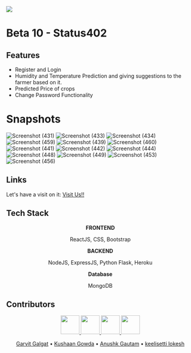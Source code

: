 <img src="https://farmer-helper-v2.netlify.app/static/media/argon-react.99ed0daa.png" />

# Beta 10 - Status402

## Features

-   Register and Login
-   Humidity and Temperature Prediction and giving suggestions to the farmer based on it.
-   Predicted Price of crops
-   Change Password Functionality

# Snapshots

![Screenshot (431)](https://user-images.githubusercontent.com/72788557/139569080-7a6cf69b-6929-4e87-a7c5-0252e72d0ec6.png)
![Screenshot (433)](https://user-images.githubusercontent.com/72788557/139569135-43a6400c-4672-49d4-b9a7-60d5de807f34.png)
![Screenshot (434)](https://user-images.githubusercontent.com/72788557/139569208-cad313b9-96c8-445e-ab58-7fc922c94466.png)
![Screenshot (459)](https://user-images.githubusercontent.com/72788557/139570472-bbc7dd9c-4cdc-4727-943c-e37c3694a115.png)
![Screenshot (439)](https://user-images.githubusercontent.com/72788557/139569268-a26d76d9-fb4b-4e2e-aaab-9020bf6af481.png)
![Screenshot (460)](https://user-images.githubusercontent.com/72788557/139570213-6952aba5-6924-487c-960c-1f0dba7134d3.png)
![Screenshot (441)](https://user-images.githubusercontent.com/72788557/139569279-c7a4bb83-fcdb-407e-bdc9-e8ef7be36ef9.png)
![Screenshot (442)](https://user-images.githubusercontent.com/72788557/139569281-935b3208-7e41-453e-b174-5712f46d0590.png)
![Screenshot (444)](https://user-images.githubusercontent.com/72788557/139569293-4cef9127-d645-4628-b955-4ff469fb2368.png)
![Screenshot (448)](https://user-images.githubusercontent.com/72788557/139569307-b5abc3da-e928-4de2-b3cc-f005511c3616.png)
![Screenshot (449)](https://user-images.githubusercontent.com/72788557/139569311-f686e47a-6206-423c-8868-d1b1ff80eaf9.png)
![Screenshot (453)](https://user-images.githubusercontent.com/72788557/139569317-6cd27dbd-fb12-4785-b49e-39d9f2907628.png)
![Screenshot (456)](https://user-images.githubusercontent.com/72788557/139569322-721fef7a-9256-49b9-bdbb-3b99b5b47f6b.png)

## Links

Let's have a visit on it: <a href="https://farmer-helper-v2.netlify.app/farmer/index/">Visit Us!!</a>

## Tech Stack

<p align="center"><b>FRONTEND</b></p>
<p align="center">
		ReactJS, CSS, Bootstrap
</p>

<p align="center"><b>BACKEND</b></p>
<p align="center">
		NodeJS, ExpressJS, Python Flask, Heroku
</p>

<p align="center"><b>Database</b></p>
<p align="center">
		MongoDB
</p>

## Contributors

<p align="center">
<a href="https://github.com/gg-dev-05">
	<img src="https://github.com/gg-dev-05.png" width="50px">
</a>

<a href="https://github.com/kushaangowda">
	<img src="https://github.com/kushaangowda.png" width="50px">
</a>

<a href="https://github.com/Anushk2001">
	<img src="https://github.com/Anushk2001.png" width="50px">
</a>

<a href="https://github.com/lokeshkeelisetti">
  	<img src="https://github.com/lokeshkeelisetti.png" width="50px">
</a>

</p>

<p align="center">
		<a href="https://github.com/gg-dev-05">Garvit Galgat</a> •
    <a href="https://github.com/somyamehta24">Kushaan Gowda</a> •
    <a href="https://github.com/Anushk2001">Anushk Gautam</a> •
		<a href="https://github.com/lokeshkeelisetti">keelisetti lokesh</a>
</p>
